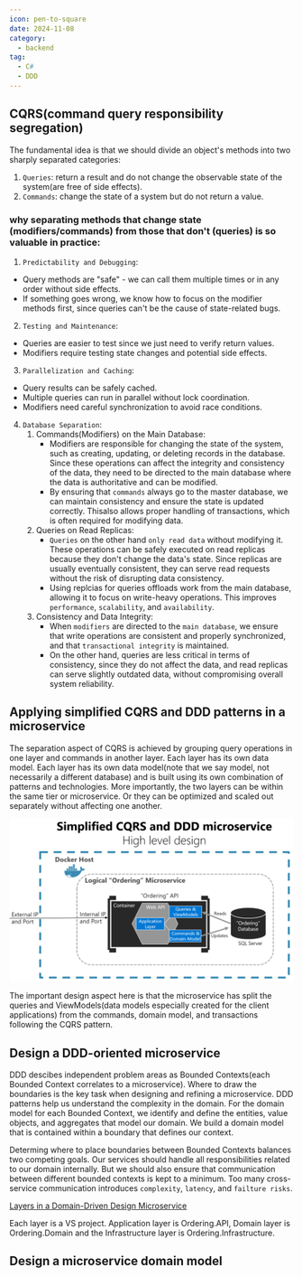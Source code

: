 ```yaml
---
icon: pen-to-square
date: 2024-11-08
category:
  - backend
tag:
  - C#
  - DDD
---
```


## CQRS(command query responsibility segregation)
The fundamental idea is that we should divide an object's methods into two sharply separated categories:
1. `Queries`: return a result and do not change the observable state of the system(are free of side effects).
2. `Commands`: change the state of a system but do not return a value.

### why separating methods that change state (modifiers/commands) from those that don't (queries) is so valuable in practice:
1. `Predictability and Debugging`:
- Query methods are "safe" - we can call them multiple times or in any order without side effects.
- If something goes wrong, we know how to focus on the modifier methods first, since queries can't be the cause of state-related bugs.

2. `Testing and Maintenance`:
- Queries are easier to test since we just need to verify return values.
- Modifiers require testing state changes and potential side effects.

3. `Parallelization and Caching`:
- Query results can be safely cached.
- Multiple queries can run in parallel without lock coordination.
- Modifiers need careful synchronization to avoid race conditions.

4. `Database Separation`:
    1. Commands(Modifiers) on the Main Database:
        - Modifiers are responsible for changing the state of the system, such as creating, updating, or deleting records in the database. Since these operations can affect the integrity and consistency of the data, they need to be directed to the main database where the data is authoritative and can be modified.
        - By ensuring that `commands` always go to the master database, we can maintain consistency and ensure the state is updated correctly. Thisalso allows proper handling of transactions, which is often required for modifying data.
    2. Queries on Read Replicas:
        - `Queries` on the other hand `only read data` without modifying it. These operations can be safely executed on read replicas because they don't change the data's state. Since replicas are usually eventually consistent, they can serve read requests without the risk of disrupting data consistency.
        - Using replcias for queries offloads work from the main database, allowing it to focus on write-heavy operations. This improves `performance`, `scalability`, and `availability`.
    3. Consistency and Data Integrity:
        - When `modifiers` are directed to the `main database`, we ensure that write operations are consistent and properly synchronized, and that `transactional integrity` is maintained.
        - On the other hand, queries are less critical in terms of consistency, since they do not affect the data, and read replicas can serve slightly outdated data, without compromising overall system reliability.
    

## Applying simplified CQRS and DDD patterns in a microservice
The separation aspect of CQRS is achieved by grouping query operations in one layer and commands in another layer. Each layer has its own data model. Each layer has its own data model(note that we say model, not necessarily a different database) and is built using its own combination of patterns and technologies. More importantly, the two layers can be within the same tier or microservice. Or they can be optimized and scaled out separately without affecting one another.

![Simplified CQRS and DDD microservice](/assets/images/simplified-ddd-image.png)

The important design aspect here is that the microservice has split the queries and ViewModels(data models especially created for the client applications) from the commands, domain model, and transactions following the CQRS pattern.

## Design a DDD-oriented microservice
DDD descibes independent problem areas as Bounded Contexts(each Bounded Context correlates to a microservice). Where to draw the  boundaries is the key task when designing and refining a microservice. DDD patterns help us understand the complexity in the domain. For the domain model for each Bounded Context, we identify and define the entities, value objects, and aggregates that model our domain. We build a domain model that is contained within a boundary that defines our context.

Determing where to place boundaries between Bounded Contexts balances two competing goals. Our services should handle all responsibilities related to our domain internally. But we should also ensure that communication between different bounded contexts is kept to a minimum. Too many cross-service communication introduces `complexity`, `latency`, and `failture risks`.

[Layers in a Domain-Driven Design Microservice](/assets/images/domain-driven-design-microservice.png)


Each layer is a VS project. Application layer is Ordering.API, Domain layer is Ordering.Domain and the Infrastructure layer is Ordering.Infrastructure.

## Design a microservice domain model
